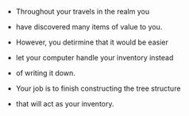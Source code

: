 * Throughout your travels in the realm you
* have discovered many items of value to you.
* However, you detirmine that it would be easier
* let your computer handle your inventory instead
* of writing it down.

* Your job is to finish constructing the tree structure
* that will act as your inventory.
